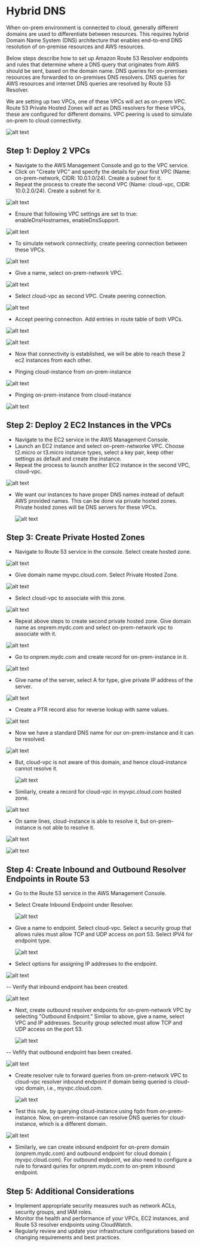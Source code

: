 # Hybrid DNS

When on-prem environment is connected to cloud, generally different domains are used to differentiate between resources. This requires hybrid Domain Name System (DNS) architecture that enables end-to-end DNS resolution of on-premise resources and AWS resources.

 Below steps describe how to set up Amazon Route 53 Resolver  endpoints and rules that determine where a DNS query that originates from AWS should be sent, based on the domain name. DNS queries for on-premises resources are forwarded to on-premises DNS resolvers. DNS queries for AWS resources and internet DNS queries are resolved by Route 53 Resolver.

 We are setting up two VPCs, one of these VPCs will act as on-prem VPC. Route 53 Private Hosted Zones will act as DNS resolvers for these VPCs, these are configured for different domains. VPC peering is used to simulate on-prem to cloud connectivity.

 ![alt text](image.png)

## Step 1: Deploy 2 VPCs

- Navigate to the AWS Management Console and go to the VPC service.
- Click on "Create VPC" and specify the details for your first VPC (Name: on-prem-network, CIDR: 10.0.1.0/24). Create a subnet for it.
- Repeat the process to create the second VPC (Name: cloud-vpc, CIDR: 10.0.2.0/24). Create a subnet for it.
  
![alt text](image-1.png)

- Ensure that following VPC settings are set to true: enableDnsHostnames, enableDnsSupport.

![alt text](image-19.png)

- To simulate network connectivity, create peering connection between these VPCs.

![alt text](image-9.png)

- Give a name, select on-prem-network VPC.

![alt text](image-10.png)

- Select cloud-vpc as second VPC. Create peering connection.

![alt text](image-11.png)

- Accept peering connection. Add entries in route table of both VPCs.

![alt text](image-13.png)

![alt text](image-14.png)

- Now that connectivity is established, we will be able to reach these 2 ec2 instances from each other. 

- Pinging cloud-instance from on-prem-instance

![alt text](image-15.png)

- Pinging on-prem-instance from cloud-instance

![alt text](image-16.png)

## Step 2: Deploy 2 EC2 Instances in the VPCs

- Navigate to the EC2 service in the AWS Management Console.
- Launch an EC2 instance and select on-prem-networke VPC. Choose t2.micro or t3.micro instance types, select a key pair, keep other settings as default and create the instance.
- Repeat the process to launch another EC2 instance in the second VPC, cloud-vpc.

![alt text](image-5.png)

- We want our instances to have proper DNS names instead of default AWS provided names. This can be done via private hosted zones. Private hosted zones will be DNS servers for these VPCs.
  
  ![alt text](image-8.png)
  

## Step 3: Create Private Hosted Zones

- Navigate to Route 53 service in the console. Select create hosted zone. 

![alt text](image-2.png)

- Give domain name myvpc.cloud.com. Select Private Hosted Zone.

![alt text](image-3.png)

- Select cloud-vpc to associate with this zone.

![alt text](image-4.png)

- Repeat above steps to create second private hosted zone. Give domain name as onprem.mydc.com and select on-prem-network vpc to associate with it.
  
![alt text](image-6.png)

- Go to onprem.mydc.com and create record for on-prem-instance in it.

![alt text](image-7.png)

- Give name of the server, select A for type, give private IP address of the server.

![alt text](image-17.png)

- Create a PTR record also for reverse lookup with same values.

![alt text](image-18.png)

- Now we have a standard DNS name for our on-prem-instance and it can be resolved. 

![alt text](image-20.png)

- But, cloud-vpc is not aware of this domain, and hence cloud-instance cannot resolve it.
  
  ![alt text](image-21.png)

- Simliarly, create a record for cloud-vpc in myvpc.cloud.com hosted zone.

![alt text](image-30.png)

- On same lines, cloud-instance is able to resolve it, but on-prem-instance is not able to resolve it.

![alt text](image-31.png)

![alt text](image-32.png)

## Step 4: Create Inbound and Outbound Resolver Endpoints in Route 53

- Go to the Route 53 service in the AWS Management Console.
- Select Create Inbound Endpoint under Resolver.
  
  ![alt text](image-22.png)

- Give a name to endpoint. Select cloud-vpc. Select a security group that allows  rules must allow TCP and UDP access on port 53. Select IPV4 for endpoint type. 
  
  ![alt text](image-23.png)

- Select options for assigning IP addresses to the endpoint.

![alt text](image-24.png)

-- Verify that inbound endpoint has been created.

![alt text](image-26.png)

- Next, create outbound resolver endpoints for on-prem-network VPC by selecting "Outbound Endpoint." Simliar to above, give a name, select VPC and IP addresses. Security group selected  must allow TCP and UDP access on the port 53.
  
  ![alt text](image-25.png)

-- Vefify that outbound endpoint has been created.

![alt text](image-27.png)

- Create resolver rule to forward queries from on-prem-network VPC to cloud-vpc resolver inbound endpoint if domain being queried is cloud-vpc domain, i.e., myvpc.cloud.com.
  
  ![alt text](image-28.png)

- Test this rule, by querying cloud-instance using fqdn from on-prem-instance. Now, on-prem-instance can resolve DNS queries for cloud-instance, which is a different domain.

![alt text](image-29.png)

- Similarly, we can create inbound endpoint for on-prem domain (onprem.mydc.com) and outbound endpoint for cloud domain (
myvpc.cloud.com). For outbound endpoint, we also need to configure a rule to forward quries for onprem.mydc.com to on-prem inbound endpoint.

## Step 5: Additional Considerations

- Implement appropriate security measures such as network ACLs, security groups, and IAM roles.
- Monitor the health and performance of your VPCs, EC2 instances, and Route 53 resolver endpoints using CloudWatch.
- Regularly review and update your infrastructure configurations based on changing requirements and best practices.

